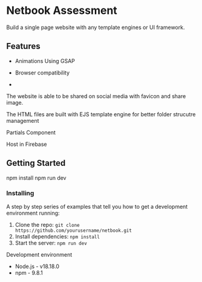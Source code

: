 # Netbook Assessment

Build a single page website with any template engines or UI framework.

## Features
- Animations
Using GSAP

- Browser compatibility
- 


The website is able to be shared on social media with favicon and share image.

The HTML files are built with EJS template engine for better folder strucutre management

Partials
Component



Host in Firebase


## Getting Started
npm install
npm run dev

### Installing

A step by step series of examples that tell you how to get a development environment running:

1. Clone the repo: `git clone https://github.com/yourusername/netbook.git`
2. Install dependencies: `npm install`
3. Start the server: `npm run dev`


Development environment
- Node.js - v18.18.0
- npm - 9.8.1
